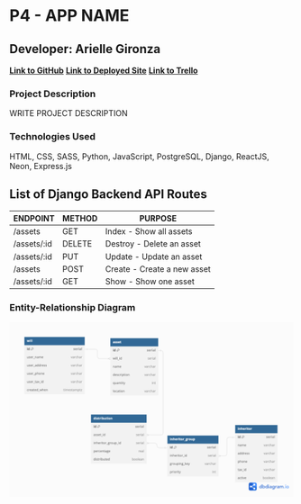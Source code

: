 # **P4 - APP NAME**
## Developer: Arielle Gironza

[**Link to GitHub**](https://github.com/akgironza/P4-Backend)
[**Link to Deployed Site**]()
[**Link to Trello**](https://trello.com/invite/b/afFTPZvC/ATTIcb04bf921b28367ebd650746bc9e8cf4809C3687/p4-ga-seir)

### Project Description
WRITE PROJECT DESCRIPTION

### Technologies Used
HTML, CSS, SASS, Python, JavaScript, PostgreSQL, Django, ReactJS, Neon, Express.js

## List of Django Backend API Routes
|ENDPOINT|METHOD|PURPOSE|
|--------|------|-------|
|/assets|GET|Index - Show all assets|
|/assets/:id|DELETE|Destroy - Delete an asset|
|/assets/:id|PUT|Update - Update an asset|
|/assets|POST|Create - Create a new asset|
|/assets/:id|GET|Show - Show one asset|

### Entity-Relationship Diagram
![Picture of ERD](P4_ERD.png)